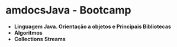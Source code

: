 # amdocsJava - Bootcamp
- **Linguagem Java. Orientação a objetos e Principais Bibliotecas**
- **Algoritmos**
- **Collections** **Streams**
  
